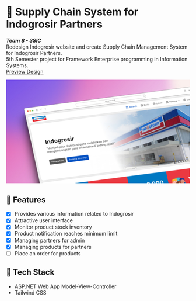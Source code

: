 # 🛒 Supply Chain System for Indogrosir Partners

***Team 8 - 3SIC*** <br>
Redesign Indogrosir website and create Supply Chain Management System for Indogrosir Partners. <br/>
5th Semester project for Framework Enterprise programming in Information Systems. <br/>
[Preview Design](https://www.figma.com/proto/LJsIZB9gnp81uLrpayXtrW/Indogrosir?type=design&node-id=26-41&t=5hGpxoFFZI8Xw55q-1&scaling=scale-down-width&page-id=0%3A1&starting-point-node-id=26%3A41&mode=design)

<img src="/wwwroot/assets/image/shot.jpg" />

## 📌 Features
- [x] Provides various information related to Indogrosir
- [x] Attractive user interface
- [x] Monitor product stock inventory
- [x] Product notification reaches minimum limit
- [x] Managing partners for admin
- [x] Managing products for partners
- [ ] Place an order for products

## 🎲 Tech Stack
- ASP.NET Web App Model-View-Controller
- Tailwind CSS

